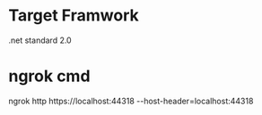# Target Framwork
.net standard 2.0

# ngrok cmd
ngrok http https://localhost:44318 --host-header=localhost:44318


